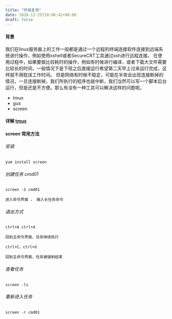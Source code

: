 ```yaml
---
title: "终端复用"
date: 2018-12-25T10:06:42+08:00
draft: false
---
```


#### 背景

我们在linux服务器上的工作一般都是通过一个远程的终端连接软件连接到远端系统进行操作，例如使用xshell或者SecureCRT工具通过ssh进行远程连接。
在使用过程中，如果要做比较耗时的操作，例如有时候进行编译，或者下载大文件需要比较长的时间，一般情况下是下班之后直接运行希望第二天早上过来运行完成，这样就不用耽误工作时间。
但是网络有时候不稳定，可能在半夜会出现连接断掉的情况，一旦连接断掉，我们所执行的程序也就中断，我们当然可以写一个脚本后台运行，但是还是不方便。那么有没有一种工具可以解决这样的问题呢。

- tmux
- gux
- screen


#### 详解 [tmux](https://www.cnblogs.com/wangqiguo/p/8905081.html)



#### screen 常用方法

###### 安装 

```
yum install screen
```
###### 创建任务 cmd01
```
screen -S cmd01

进入命令界面 ， 输入长任务命令

```

###### 退出方式 

```
ctrl+A ctrl+d

回到主命令界面，任务继续执行

ctrl+C，ctrl+d

回到主命令界面，任务被强制结束
```

###### 查看任务
```
screen -ls
```

###### 重新进入任务

```
screen -r cmd01
```



